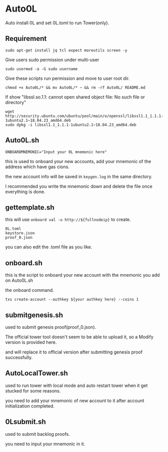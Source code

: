 # Auto0L
Auto install 0L and set 0L.toml to run Tower(only).

## Requirement
```
sudo apt-get install jq tcl expect moreutils screen -y
```
Give users sudo permission under multi-user
```
sudo usermod -a -G sudo username
```
Give these scripts run permission and move to user root dir.
```
chmod +x Auto0L/* && mv Auto0L/* ~ && rm -rf Auto0L/ README.md
```
If show "libssl.so.1.1: cannot open shared object file: No such file or directory"
```
wget http://security.ubuntu.com/ubuntu/pool/main/o/openssl/libssl1.1_1.1.1-1ubuntu2.1~18.04.23_amd64.deb
sudo dpkg -i libssl1.1_1.1.1-1ubuntu2.1~18.04.23_amd64.deb
```

## Auto0L.sh
```
ONBOARDMNEMONIC="Input your 0L mnemonic here"
```
this is used to onboard your new accounts, add your mnemonic of the address which have gas cions.

the new account info will be saved in `keygen.log` in the same directory.

I recommended you write the mnemonic down and delete the file once everything is done.

## gettemplate.sh
this will use `onboard val -u http://${fullnodeip}` to create. 
```
0L.toml 
keystore.json
proof_0.json
```
you can also edit the .toml file as you like.

## onboard.sh
this is the script to onboard your new account with the mnemonic you add on Auto0L.sh

the onboard command.
```
txs create-account --authkey ${your authkey here} --coins 1
```

## submitgenesis.sh
used to submit genesis proof(proof_0.json).

The official tower tool doesn't seem to be able to upload it, so a Modify version is provided here.

and will replace it to official version after submitting genesis proof successfully.

## AutoLocalTower.sh
used to run tower with local mode and auto restart tower when it get stucked for some reasons.

you need to add your mnemonic of new account to it after account initialization completed.

## 0Lsubmit.sh
used to submit backlog proofs.

you need to input your mnemonic in it.
